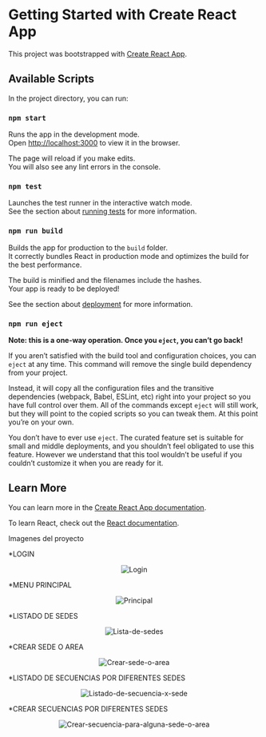 # Getting Started with Create React App

This project was bootstrapped with [Create React App](https://github.com/facebook/create-react-app).

## Available Scripts

In the project directory, you can run:

### `npm start`

Runs the app in the development mode.\
Open [http://localhost:3000](http://localhost:3000) to view it in the browser.

The page will reload if you make edits.\
You will also see any lint errors in the console.

### `npm test`

Launches the test runner in the interactive watch mode.\
See the section about [running tests](https://facebook.github.io/create-react-app/docs/running-tests) for more information.

### `npm run build`

Builds the app for production to the `build` folder.\
It correctly bundles React in production mode and optimizes the build for the best performance.

The build is minified and the filenames include the hashes.\
Your app is ready to be deployed!

See the section about [deployment](https://facebook.github.io/create-react-app/docs/deployment) for more information.

### `npm run eject`

**Note: this is a one-way operation. Once you `eject`, you can’t go back!**

If you aren’t satisfied with the build tool and configuration choices, you can `eject` at any time. This command will remove the single build dependency from your project.

Instead, it will copy all the configuration files and the transitive dependencies (webpack, Babel, ESLint, etc) right into your project so you have full control over them. All of the commands except `eject` will still work, but they will point to the copied scripts so you can tweak them. At this point you’re on your own.

You don’t have to ever use `eject`. The curated feature set is suitable for small and middle deployments, and you shouldn’t feel obligated to use this feature. However we understand that this tool wouldn’t be useful if you couldn’t customize it when you are ready for it.

## Learn More

You can learn more in the [Create React App documentation](https://facebook.github.io/create-react-app/docs/getting-started).

To learn React, check out the [React documentation](https://reactjs.org/).

Imagenes del proyecto

*LOGIN
<p align="center">
  <img src="https://i.ibb.co/GR6nk1M/Login.png" alt="Login" border="0">
</p>

*MENU PRINCIPAL
<p align="center">
  <img src="https://i.ibb.co/Y3VC84y/Principal.png" alt="Principal" border="0">
</p>

*LISTADO DE SEDES
<p align="center">
  <img src="https://i.ibb.co/S7Z5d3B/Lista-de-sedes.png" alt="Lista-de-sedes" border="0">
</p>

*CREAR SEDE O AREA
<p align="center">
  <img src="https://i.ibb.co/b3CM50Y/Crear-sede-o-area.png" alt="Crear-sede-o-area" border="0">
</p>

*LISTADO DE SECUENCIAS POR DIFERENTES SEDES
<p align="center">
  <img src="https://i.ibb.co/0JQtR9v/Listado-de-secuencia-x-sede.png" alt="Listado-de-secuencia-x-sede" border="0">
</p>

*CREAR SECUENCIAS POR DIFERENTES SEDES
<p align="center">
  <img src="https://i.ibb.co/gThfSrB/Crear-secuencia-para-alguna-sede-o-area.png" alt="Crear-secuencia-para-alguna-sede-o-area" border="0">
</p>
